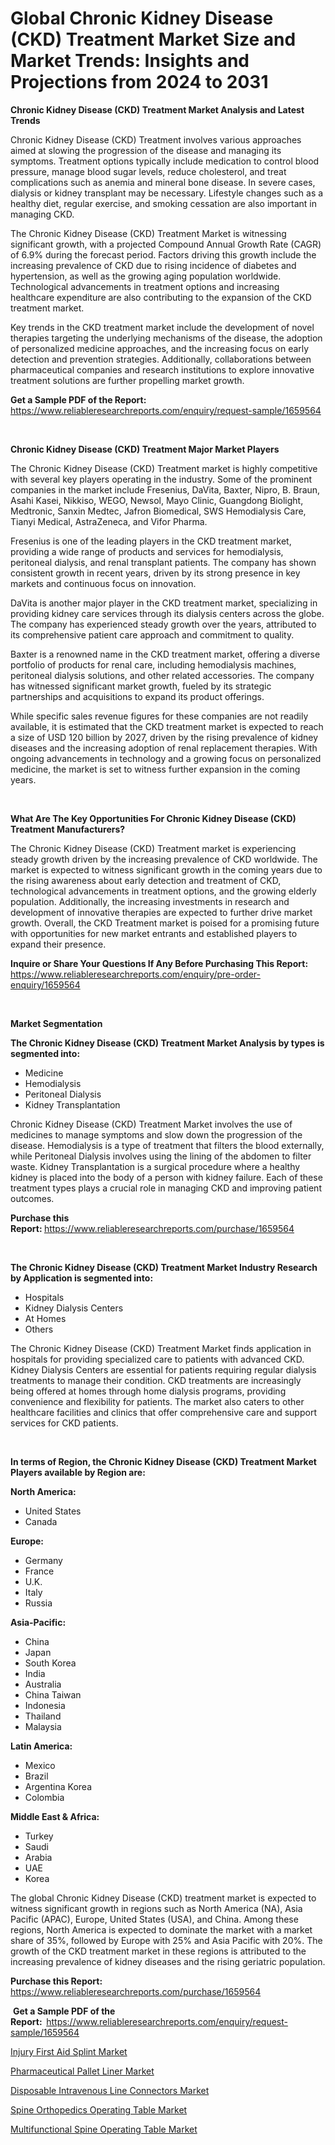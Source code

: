 <p><h1>Global Chronic Kidney Disease (CKD) Treatment Market Size and Market Trends: Insights and Projections from 2024 to 2031</h1></p><p><strong>Chronic Kidney Disease (CKD) Treatment Market Analysis and Latest Trends</strong></p>
<p><p>Chronic Kidney Disease (CKD) Treatment involves various approaches aimed at slowing the progression of the disease and managing its symptoms. Treatment options typically include medication to control blood pressure, manage blood sugar levels, reduce cholesterol, and treat complications such as anemia and mineral bone disease. In severe cases, dialysis or kidney transplant may be necessary. Lifestyle changes such as a healthy diet, regular exercise, and smoking cessation are also important in managing CKD.</p><p>The Chronic Kidney Disease (CKD) Treatment Market is witnessing significant growth, with a projected Compound Annual Growth Rate (CAGR) of 6.9% during the forecast period. Factors driving this growth include the increasing prevalence of CKD due to rising incidence of diabetes and hypertension, as well as the growing aging population worldwide. Technological advancements in treatment options and increasing healthcare expenditure are also contributing to the expansion of the CKD treatment market.</p><p>Key trends in the CKD treatment market include the development of novel therapies targeting the underlying mechanisms of the disease, the adoption of personalized medicine approaches, and the increasing focus on early detection and prevention strategies. Additionally, collaborations between pharmaceutical companies and research institutions to explore innovative treatment solutions are further propelling market growth.</p></p>
<p><strong>Get a Sample PDF of the Report:&nbsp;</strong> <a href="https://www.reliableresearchreports.com/enquiry/request-sample/1659564">https://www.reliableresearchreports.com/enquiry/request-sample/1659564</a></p>
<p>&nbsp;</p>
<p><strong>Chronic Kidney Disease (CKD) Treatment Major Market Players</strong></p>
<p><p>The Chronic Kidney Disease (CKD) Treatment market is highly competitive with several key players operating in the industry. Some of the prominent companies in the market include Fresenius, DaVita, Baxter, Nipro, B. Braun, Asahi Kasei, Nikkiso, WEGO, Newsol, Mayo Clinic, Guangdong Biolight, Medtronic, Sanxin Medtec, Jafron Biomedical, SWS Hemodialysis Care, Tianyi Medical, AstraZeneca, and Vifor Pharma.</p><p>Fresenius is one of the leading players in the CKD treatment market, providing a wide range of products and services for hemodialysis, peritoneal dialysis, and renal transplant patients. The company has shown consistent growth in recent years, driven by its strong presence in key markets and continuous focus on innovation.</p><p>DaVita is another major player in the CKD treatment market, specializing in providing kidney care services through its dialysis centers across the globe. The company has experienced steady growth over the years, attributed to its comprehensive patient care approach and commitment to quality.</p><p>Baxter is a renowned name in the CKD treatment market, offering a diverse portfolio of products for renal care, including hemodialysis machines, peritoneal dialysis solutions, and other related accessories. The company has witnessed significant market growth, fueled by its strategic partnerships and acquisitions to expand its product offerings.</p><p>While specific sales revenue figures for these companies are not readily available, it is estimated that the CKD treatment market is expected to reach a size of USD 120 billion by 2027, driven by the rising prevalence of kidney diseases and the increasing adoption of renal replacement therapies. With ongoing advancements in technology and a growing focus on personalized medicine, the market is set to witness further expansion in the coming years.</p></p>
<p>&nbsp;</p>
<p><strong>What Are The Key Opportunities For Chronic Kidney Disease (CKD) Treatment Manufacturers?</strong></p>
<p><p>The Chronic Kidney Disease (CKD) Treatment market is experiencing steady growth driven by the increasing prevalence of CKD worldwide. The market is expected to witness significant growth in the coming years due to the rising awareness about early detection and treatment of CKD, technological advancements in treatment options, and the growing elderly population. Additionally, the increasing investments in research and development of innovative therapies are expected to further drive market growth. Overall, the CKD Treatment market is poised for a promising future with opportunities for new market entrants and established players to expand their presence.</p></p>
<p><strong>Inquire or Share Your Questions If Any Before Purchasing This Report:</strong> <a href="https://www.reliableresearchreports.com/enquiry/pre-order-enquiry/1659564">https://www.reliableresearchreports.com/enquiry/pre-order-enquiry/1659564</a></p>
<p>&nbsp;</p>
<p><strong>Market Segmentation</strong></p>
<p><strong>The Chronic Kidney Disease (CKD) Treatment Market Analysis by types is segmented into:</strong></p>
<p><ul><li>Medicine</li><li>Hemodialysis</li><li>Peritoneal Dialysis</li><li>Kidney Transplantation</li></ul></p>
<p><p>Chronic Kidney Disease (CKD) Treatment Market involves the use of medicines to manage symptoms and slow down the progression of the disease. Hemodialysis is a type of treatment that filters the blood externally, while Peritoneal Dialysis involves using the lining of the abdomen to filter waste. Kidney Transplantation is a surgical procedure where a healthy kidney is placed into the body of a person with kidney failure. Each of these treatment types plays a crucial role in managing CKD and improving patient outcomes.</p></p>
<p><strong>Purchase this Report:&nbsp;</strong><a href="https://www.reliableresearchreports.com/purchase/1659564">https://www.reliableresearchreports.com/purchase/1659564</a></p>
<p>&nbsp;</p>
<p><strong>The Chronic Kidney Disease (CKD) Treatment Market Industry Research by Application is segmented into:</strong></p>
<p><ul><li>Hospitals</li><li>Kidney Dialysis Centers</li><li>At Homes</li><li>Others</li></ul></p>
<p><p>The Chronic Kidney Disease (CKD) Treatment Market finds application in hospitals for providing specialized care to patients with advanced CKD. Kidney Dialysis Centers are essential for patients requiring regular dialysis treatments to manage their condition. CKD treatments are increasingly being offered at homes through home dialysis programs, providing convenience and flexibility for patients. The market also caters to other healthcare facilities and clinics that offer comprehensive care and support services for CKD patients.</p></p>
<p>&nbsp;</p>
<p><strong>In terms of Region, the Chronic Kidney Disease (CKD) Treatment Market Players available by Region are:</strong></p>
<p>
    <p> <strong> North America: </strong>
        <ul>
            <li>United States</li>
            <li>Canada</li>
        </ul>
        </p> 
    <p> <strong> Europe: </strong>
        <ul>
            <li>Germany</li>
            <li>France</li>
            <li>U.K.</li>
            <li>Italy</li>
            <li>Russia</li>
        </ul>
        </p> 
    <p> <strong> Asia-Pacific: </strong>
        <ul>
            <li>China</li>
            <li>Japan</li>
            <li>South Korea</li>
            <li>India</li>
            <li>Australia</li>
            <li>China Taiwan</li>
            <li>Indonesia</li>
            <li>Thailand</li>
            <li>Malaysia</li>
        </ul>
        </p> 
    <p> <strong> Latin America: </strong>
        <ul>
            <li>Mexico</li>
            <li>Brazil</li>
            <li>Argentina Korea</li>
            <li>Colombia</li>
        </ul>
        </p> 
    <p> <strong> Middle East & Africa: </strong>
        <ul>
            <li>Turkey</li>
            <li>Saudi</li>
            <li>Arabia</li>
            <li>UAE</li>
            <li>Korea</li>
        </ul>
    </p>
    </p>
<p><p>The global Chronic Kidney Disease (CKD) treatment market is expected to witness significant growth in regions such as North America (NA), Asia Pacific (APAC), Europe, United States (USA), and China. Among these regions, North America is expected to dominate the market with a market share of 35%, followed by Europe with 25% and Asia Pacific with 20%. The growth of the CKD treatment market in these regions is attributed to the increasing prevalence of kidney diseases and the rising geriatric population.</p></p>
<p><strong>Purchase this Report: </strong><a href="https://www.reliableresearchreports.com/purchase/1659564">https://www.reliableresearchreports.com/purchase/1659564</a></p>
<p>&nbsp;<strong>Get a Sample PDF of the Report:&nbsp;&nbsp;</strong><a href="https://www.reliableresearchreports.com/enquiry/request-sample/1659564">https://www.reliableresearchreports.com/enquiry/request-sample/1659564</a></p>
<p><strong></strong></p>
<p><p><a href="https://medium.com/@madelynhowe_34212/injury-first-aid-splint-market-report-reveals-the-latest-trends-and-growth-opportunities-of-this-696005ead7a7">Injury First Aid Splint Market</a></p><p><a href="https://medium.com/@madelynhowe_34212/analyzing-pharmaceutical-pallet-liner-market-global-industry-perspective-and-forecast-2024-to-2678b33a7842">Pharmaceutical Pallet Liner Market</a></p><p><a href="https://medium.com/@madelynhowe_34212/disposable-intravenous-line-connectors-market-exploring-market-share-market-trends-and-future-f0c6c2a6e614">Disposable Intravenous Line Connectors Market</a></p><p><a href="https://medium.com/@madelynhowe_34212/spine-orthopedics-operating-table-market-analysis-and-sze-forecasted-for-period-from-2024-to-2031-b38d6196796a">Spine Orthopedics Operating Table Market</a></p><p><a href="https://medium.com/@madelynhowe_34212/multifunctional-spine-operating-table-market-exploring-market-share-market-trends-and-future-5c85889080a5">Multifunctional Spine Operating Table Market</a></p></p>